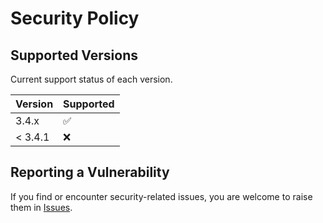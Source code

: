 # Security Policy

## Supported Versions

Current support status of each version.

| Version | Supported          |
| ------- | ------------------ |
| 3.4.x   | :white_check_mark: |
| < 3.4.1   | :x:                |

## Reporting a Vulnerability

If you find or encounter security-related issues, you are welcome to raise them in [Issues](https://github.com/soulteary/webhook/issues).
